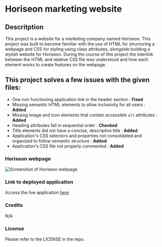 # Horiseon marketing website

## Descritption
This project is a website for a marketing company named Horiseon. This project was built to become familiar with the use of HTML for structuring a webpage and CSS for styling using class attributes, alongside building a stylish website for Horiseon. During the course of this project the interlink between the HTML and relative CSS file was understood and how each element works to create features on the webpage. 

## This project solves a few issues with the given files:  
* One non functioning application link in the header section : **Fixed**
* Missing semantic HTML elements to allow inclusivity for all users : **Added**
* Missing image and icon elements that contain accessible `alt` attributes : **Added**
* Heading attributes fall in sequential order : **Checked**
* Title elements did not have a concise, descriptive title : **Added**
* Application's CSS selectors and properties not consolidated and organized to follow semantic structure : **Added**
* Application's CSS file not properly commented : **Added**

### Horiseon webpage
![Screenshot of Horiseon webpage](image.png)

### Link to deployed application
Access the live application [here]()


### Credits

N/A

### License

Please refer to the LICENSE in the repo.
